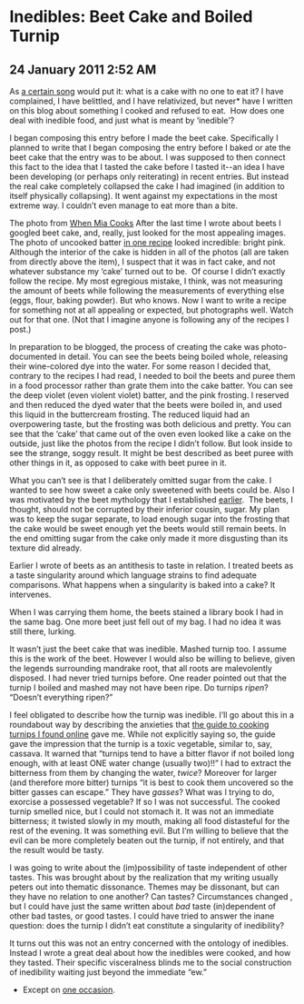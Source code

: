 # Inedibles: Beet Cake and Boiled Turnip
## 24 January 2011 2:52 AM

As [a certain song][1] would put it: what is a cake with no one to eat it? I have complained, I have belittled, and I have relativized, but never* have I written on this blog about something I cooked and refused to eat.  How does one deal with inedible food, and just what is meant by ‘inedible’?



I began composing this entry before I made the beet cake. Specifically I planned to write that I began composing the entry before I baked or ate the beet cake that the entry was to be about. I was supposed to then connect this fact to the idea that I tasted the cake before I tasted it--an idea I have been developing (or perhaps only reiterating) in recent entries. But instead the real cake completely collapsed the cake I had imagined (in addition to itself physically collapsing). It went against my expectations in the most extreme way. I couldn’t even manage to eat more than a bite.



The photo from [When Mia Cooks][2]
After the last time I wrote about beets I googled beet cake, and, really, just looked for the most appealing images. The photo of uncooked batter [in one recipe][3] looked incredible: bright pink. Although the interior of the cake is hidden in all of the photos (all are taken from directly above the item), I suspect that it was in fact cake, and not whatever substance my ‘cake’ turned out to be.  Of course I didn’t exactly follow the recipe. My most egregious mistake, I think, was not measuring the amount of beets while following the measurements of everything else (eggs, flour, baking powder). But who knows. Now I want to write a recipe for something not at all appealing or expected, but photographs well. Watch out for that one. (Not that I imagine anyone is following any of the recipes I post.)



In preparation to be blogged, the process of creating the cake was photo-documented in detail. You can see the beets being boiled whole, releasing their wine-colored dye into the water. For some reason I decided that, contrary to the recipes I had read, I needed to boil the beets and puree them in a food processor rather than grate them into the cake batter. You can see the deep violet (even violent violet) batter, and the pink frosting. I reserved and then reduced the dyed water that the beets were boiled in, and used this liquid in the buttercream frosting. The reduced liquid had an overpowering taste, but the frosting was both delicious and pretty. You can see that the ‘cake’ that came out of the oven even looked like a cake on the outside, just like the photos from the recipe I didn’t follow. But look inside to see the strange, soggy result. It might be best described as beet puree with other things in it, as opposed to cake with beet puree in it.



What you can’t see is that I deliberately omitted sugar from the cake. I wanted to see how sweet a cake only sweetened with beets could be. Also I was motivated by the beet mythology that I established [earlier][4].  The beets, I thought, should not be corrupted by their inferior cousin, sugar. My plan was to keep the sugar separate, to load enough sugar into the frosting that the cake would be sweet enough yet the beets would still remain beets. In the end omitting sugar from the cake only made it more disgusting than its texture did already.



Earlier I wrote of beets as an antithesis to taste in relation. I treated beets as a taste singularity around which language strains to find adequate comparisons. What happens when a singularity is baked into a cake? It intervenes. 




When I was carrying them home, the beets stained a library book I had in the same bag. One more beet just fell out of my bag. I had no idea it was still there, lurking.



It wasn’t just the beet cake that was inedible. Mashed turnip too. I assume this is the work of the beet. However I would also be willing to believe, given the legends surrounding mandrake root, that all roots are malevolently disposed. I had never tried turnips before. One reader pointed out that the turnip I boiled and mashed may not have been ripe. Do turnips _ripen_? “Doesn’t everything ripen?”



I feel obligated to describe how the turnip was inedible. I’ll go about this in a roundabout way by describing the anxieties that [the guide to cooking turnips I found online][5] gave me. While not explicitly saying so, the guide gave the impression that the turnip is a toxic vegetable, similar to, say, cassava. It warned that “turnips tend to have a bitter flavor if not boiled long enough, with at least ONE water change (usually two)!!” I had to extract the bitterness from them by changing the water, _twice_? Moreover for larger (and therefore more bitter) turnips “it is best to cook them uncovered so the bitter gasses can escape.” They have _gasses_? What was I trying to do, exorcise a possessed vegetable? If so I was not successful. The cooked turnip smelled nice, but I could not stomach it. It was not an immediate bitterness; it twisted slowly in my mouth, making all food distasteful for the rest of the evening. It was something evil. But I’m willing to believe that the evil can be more completely beaten out the turnip, if not entirely, and that the result would be tasty.



I was going to write about the (im)possibility of taste independent of other tastes. This was brought about by the realization that my writing usually peters out into thematic dissonance. Themes may be dissonant, but can they have no relation to one another? Can tastes? Circumstances changed , but I could have just the same written about _bad_ taste (in)dependent of other bad tastes, or good tastes. I could have tried to answer the inane question: does the turnip I didn’t eat constitute a singularity of inedibility?



It turns out this was not an entry concerned with the ontology of inedibles. Instead I wrote a great deal about how the inedibles were cooked, and how they tasted. Their specific visceralness blinds me to the social construction of inedibility waiting just beyond the immediate “ew.”



* Except on [one occasion][6].

   [1]: http://www.youtube.com/watch?v=9dnj5QVzrq8
   [2]: http://when-mia-cooks.blogspot.com/
   [3]: http://when-mia-cooks.blogspot.com/2009/03/beet-cake.html
   [4]: http://sometimestheycook.blogspot.com/2011/01/inadvisable-meal-ii-beets-sausage.html
   [5]: http://www.vegancoach.com/boiled-turnips.html
   [6]: http://sometimestheycook.blogspot.com/2009/10/ham-tea.html

